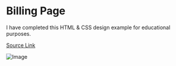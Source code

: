 # Billing Page

I have completed this HTML & CSS design example for educational purposes.

[Source Link](https://www.uidesigndaily.com/posts/figma-billing-page-payment-day-1585)

![Image](https://uidesigndaily.fra1.digitaloceanspaces.com/uploads/1585/day_1585.png)
